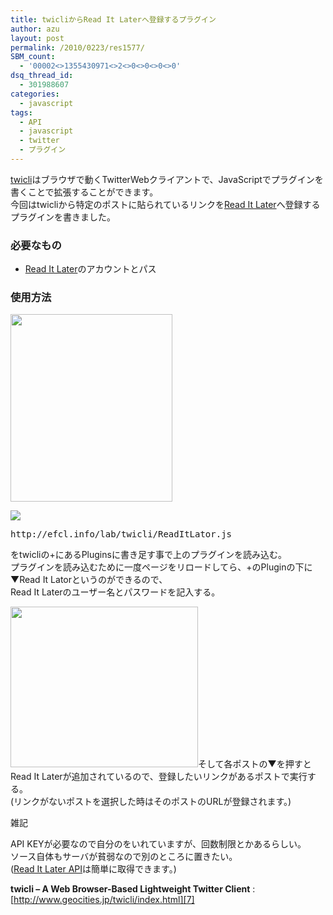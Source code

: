 ```yaml
---
title: twicliからRead It Laterへ登録するプラグイン
author: azu
layout: post
permalink: /2010/0223/res1577/
SBM_count:
  - '00002<>1355430971<>2<>0<>0<>0<>0'
dsq_thread_id:
  - 301988607
categories:
  - javascript
tags:
  - API
  - javascript
  - twitter
  - プラグイン
---
```

[twicli][1]はブラウザで動くTwitterWebクライアントで、JavaScriptでプラグインを書くことで拡張することができます。  
今回はtwicliから特定のポストに貼られているリンクを[Read It Later][2]へ登録するプラグインを書きました。

### 必要なもの

*   [Read It Later][2]のアカウントとパス

### 使用方法

[<img class="aligncenter size-medium wp-image-1579" title="sshot-2010-02-23-1" src="http://efcl.info/wp-content/uploads/2010/02/sshot-2010-02-23-1-259x300.png" alt="" width="259" height="300" />][3]

![][4]

<pre>http://efcl.info/lab/twicli/ReadItLator.js</pre>

をtwicliの+にあるPluginsに書き足す事で上のプラグインを読み込む。  
プラグインを読み込むために一度ページをリロードしてら、+のPluginの下に▼Read It Latorというのができるので、  
Read It Laterのユーザー名とパスワードを記入する。

[<img class="aligncenter size-medium wp-image-1580" title="sshot-2010-02-23-2" src="http://efcl.info/wp-content/uploads/2010/02/sshot-2010-02-23-2-300x257.png" alt="" width="300" height="257" />][5]そして各ポストの▼を押すとRead It Laterが追加されているので、登録したいリンクがあるポストで実行する。  
(リンクがないポストを選択した時はそのポストのURLが登録されます。)

雑記

API KEYが必要なので自分のをいれていますが、回数制限とかあるらしい。  
ソース自体もサーバが貧弱なので別のところに置きたい。  
([Read It Later API][6]は簡単に取得できます。)

**twicli &#8211; A Web Browser-Based Lightweight Twitter Client**
:   [http://www.geocities.jp/twicli/index.html][7]

 [1]: http://www.geocities.jp/twicli/index.html
 [2]: http://readitlaterlist.com/
 [3]: http://efcl.info/wp-content/uploads/2010/02/sshot-2010-02-23-1.png
 [4]: file:///C:/Users/azu/AppData/Local/Temp/moz-screenshot.png
 [5]: http://efcl.info/wp-content/uploads/2010/02/sshot-2010-02-23-2.png
 [6]: http://readitlaterlist.com/api/
 [7]: http://www.geocities.jp/twicli/index.html "twicli - A Web Browser-Based Lightweight Twitter Client"